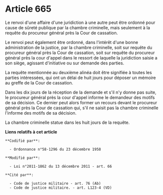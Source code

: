 # Article 665

Le renvoi d'une affaire d'une juridiction à une autre peut être ordonné pour cause de sûreté publique par la chambre
criminelle, mais seulement à la requête du procureur général près la Cour de cassation.

Le renvoi peut également être ordonné, dans l'intérêt d'une bonne administration de la justice, par la chambre criminelle,
soit sur requête du procureur général près la Cour de cassation, soit sur requête du procureur général près la cour d'appel
dans le ressort de laquelle la juridiction saisie a son siège, agissant d'initiative ou sur demande des parties.

La requête mentionnée au deuxième alinéa doit être signifiée à toutes les parties intéressées, qui ont un délai de huit jours
pour déposer un mémoire au greffe de la Cour de cassation.

Dans les dix jours de la réception de la demande et s'il n'y donne pas suite, le procureur général près la cour d'appel
informe le demandeur des motifs de sa décision. Ce dernier peut alors former un recours devant le procureur général près la
Cour de cassation qui, s'il ne saisit pas la chambre criminelle l'informe des motifs de sa décision.

La chambre criminelle statue dans les huit jours de la requête.

**Liens relatifs à cet article**

	**Codifié par**:

	  - Ordonnance n°58-1296 du 23 décembre 1958

	**Modifié par**:

	  - Loi n°2011-1862 du 13 décembre 2011 - art. 66

	**Cité par**:

	  - Code de justice militaire - art. 76 (Ab)
	  - Code de justice militaire. - art. L123-4 (VD)
